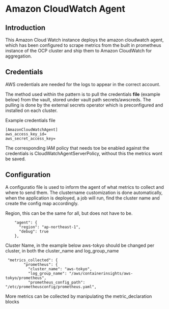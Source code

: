 # Amazon CloudWatch Agent
## Introduction
This Amazon Cloud Watch instance deploys the amazon cloudwatch agent, which has been configured to scrape metrics from the built in prometheus instance of the OCP cluster and ship them to Amazon CloudWatch for aggregation.

## Credentials
AWS credentials are needed for the logs to appear in the correct account.

The method used within the pattern is to pull the credentials **file** (example below) from the vault, stored under vault path secrets/awscreds. The pulling is done by the external secrets operator which is preconfigured and installed on each cluster.

Example credentials file
```
[AmazonCloudWatchAgent]
aws_access_key_id=
aws_secret_access_key=
```

The corresponding IAM policy that needs toe be enabled against the credentials is CloudWatchAgentServerPolicy, without this the metrics wont be saved.

## Configuration
A configuratio file is used to inform the agent of what metrics to collect and where to send them. The clustername customization is done automatically, when the application is deployed, a job will run, find the cluster name and create the config map accordingly.

Region, this can be the same for all, but does not have to be.
```
    "agent": {
      "region": "ap-northeast-1",
      "debug": true
    },
```

Cluster Name, in the example below aws-tokyo should be changed per cluster, in both the cluster_name and log_group_name
```
 "metrics_collected": {
        "prometheus": {
          "cluster_name": "aws-tokyo",
          "log_group_name": "/aws/containerinsights/aws-tokyo/prometheus",
          "prometheus_config_path": "/etc/prometheusconfig/prometheus.yaml",
```

More metrics can be collected by manipulating the metric_declaration blocks